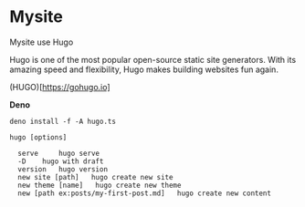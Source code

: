 # Mysite

Mysite use Hugo

Hugo is one of the most popular open-source static site generators. With its amazing speed and flexibility, Hugo makes building websites fun again.

(HUGO)[https://gohugo.io]


**Deno**

```
deno install -f -A hugo.ts
```

```
hugo [options]

  serve     hugo serve
  -D    hugo with draft
  version   hugo version
  new site [path]   hugo create new site
  new theme [name]   hugo create new theme
  new [path ex:posts/my-first-post.md]   hugo create new content
  

```

